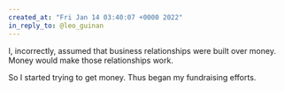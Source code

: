 ```yaml
---
created_at: "Fri Jan 14 03:40:07 +0000 2022"
in_reply_to: @leo_guinan
---
```


I, incorrectly, assumed that business relationships were built over money. Money would make those relationships work.

So I started trying to get money. Thus began my fundraising efforts.